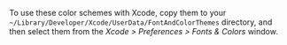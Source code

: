 To use these color schemes with Xcode, copy them to your `~/Library/Developer/Xcode/UserData/FontAndColorThemes` directory, and then select them from the *Xcode > Preferences > Fonts & Colors* window.
